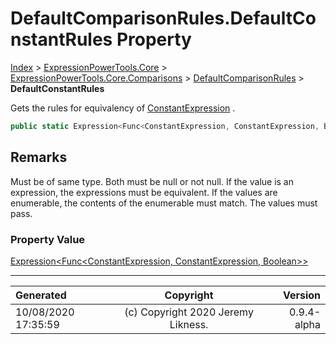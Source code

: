﻿# DefaultComparisonRules.DefaultConstantRules Property

[Index](../index.md) > [ExpressionPowerTools.Core](ExpressionPowerTools.Core.a.md) > [ExpressionPowerTools.Core.Comparisons](ExpressionPowerTools.Core.Comparisons.n.md) > [DefaultComparisonRules](ExpressionPowerTools.Core.Comparisons.DefaultComparisonRules.cs.md) > **DefaultConstantRules**

Gets the rules for equivalency of [ConstantExpression](https://docs.microsoft.com/dotnet/api/system.linq.expressions.constantexpression) .

```csharp
public static Expression<Func<ConstantExpression, ConstantExpression, Boolean>> DefaultConstantRules { get; }
```

## Remarks

Must be of same type. Both must be null or not null. If the value is an expression, the expressions
            must be equivalent. If the values are enumerable, the contents of the enumerable must match. The
            values must pass.

### Property Value

 [Expression&lt;Func&lt;ConstantExpression, ConstantExpression, Boolean>>](https://docs.microsoft.com/dotnet/api/system.linq.expressions.expression-1) 


---

| Generated | Copyright | Version |
| :-- | :-: | --: |
| 10/08/2020 17:35:59 | (c) Copyright 2020 Jeremy Likness. | 0.9.4-alpha |
